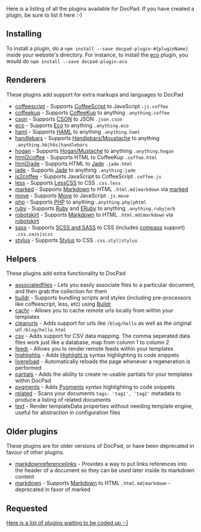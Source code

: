 Here is a listing of all the plugins available for DocPad. If you have created a plugin, be sure to list it here :-)

## Installing

To install a plugin, do a `npm install --save docpad-plugin-#{pluginName}` inside your website's directory. For instance, to install the [eco](http://docpad.org/plugin/eco/) plugin, you would do `npm install --save docpad-plugin-eco`


## Renderers

These plugins add support for extra markups and languages to DocPad

- [coffeescript](http://docpad.org/plugin/coffeescript/) - Supports [CoffeeScript](http://jashkenas.github.com/coffee-script/) to JavaScript `.js.coffee`
- [coffeekup](http://docpad.org/plugin/coffeekup/) - Supports [CoffeeKup](http://coffeekup.org/) to anything `.anything.coffee`
- [cson](http://docpad.org/plugin/cson/) - Supports [CSON](https://github.com/bevry/cson) to JSON `.json.cson`
- [eco](http://docpad.org/plugin/eco/) - Supports [Eco](https://github.com/sstephenson/eco) to anything `.anything.eco`
- [haml](http://docpad.org/plugin/haml/) - Supports [HAML](http://haml-lang.com/) to anything `.anything.haml`
- [handlebars](http://docpad.org/plugin/handlebars/) - Supports [Handlebars/Moustache](http://handlebarsjs.com/) to anything `.anything.hb|hbs|handlebars`
- [hogan](http://docpad.org/plugin/hogan/) - Supports [Hogan/Mustache](http://twitter.github.com/hogan.js/) to anything `.anything.hogan`
- [html2coffee](http://docpad.org/plugin/html2coffee/) - Supports HTML to CoffeeKup `.coffee.html`
- [html2jade](http://docpad.org/plugin/html2jade) - Supports HTML to [Jade](http://jade-lang.com/) `.jade.html`
- [jade](http://docpad.org/plugin/jade/) - Supports [Jade](http://jade-lang.com/) to anything `.anything.jade`
- [js2coffee](http://docpad.org/plugin/js2coffee/) - Supports JavaScript to CoffeeScript `.coffee.js`
- [less](http://docpad.org/plugin/less/) - Supports [LessCSS](http://lesscss.org/) to CSS `.css.less`
- [marked](http://docpad.org/plugin/marked/) - Supports [Markdown](ttp://daringfireball.net/projects/markdown/basics) to HTML `.html.md|markdown` via [marked](https://github.com/chjj/marked)
- [move](http://docpad.org/plugin/move) - Supports [Move](http://movelang.org/) to JavaScript `.js.move`
- [php](http://docpad.org/plugin/php) - Supports [PHP](http://php.net/) to anything `.anything.php|phtml`
- [ruby](http://docpad.org/plugin/ruby) - Supports [Ruby](http://www.ruby-lang.org/) and [ERuby](http://en.wikipedia.org/wiki/ERuby) to anything `.anything.ruby|erb`
- [robotskirt](http://docpad.org/plugin/robotskirt/) - Supports [Markdown](ttp://daringfireball.net/projects/markdown/basics) to HTML `.html.md|markdown` via [robotskirt](https://github.com/benmills/robotskirt)
- [sass](http://docpad.org/plugin/sass/) - Supports [SCSS and SASS](http://sass-lang.com/) to CSS (includes [compass](http://compass-style.org/) support) `.css.sass|scss`
- [stylus](http://docpad.org/plugin/stylus/) - Supports [Stylus](http://learnboost.github.com/stylus/) to CSS `.css.styl|stylus`


## Helpers

These plugins add extra functionality to DocPad

- [associatedfiles](http://docpad.org/plugin/associatedfiles) - Lets you easily associate files to a particular document, and then grab the collection for them
- [buildr](http://docpad.org/plugin/buildr/) - Supports bundling scripts and styles (including pre-processors like coffeescript, less, etc) using [Buildr](https://github.com/balupton/buildr.npm)
- [cachr](http://docpad.org/plugin/cachr/) - Allows you to cache remote urls locally from within your templates
- [cleanurls](http://docpad.org/plugin/cleanurls/) - Adds support for urls like `/blog/hello` as well as the original url `/blog/hello.html`
- [csv](https://github.com/CycoPH/docpad-plugin-csv/) - Adds support for CSV data mapping. The comma seperated data files work just like a database, map from column 1 to column 2
- [feedr](http://docpad.org/plugin/feedr/) - Allows you to render remote feeds within your templates
- [highlightjs](http://docpad.org/plugin/highlightjs/) - Adds [Highlight.js](https://github.com/isagalaev/highlight.js) syntax highlighting to code snippets
- [livereload](http://docpad.org/plugin/livereload) - Automatically reloads the page whenever a regeneration is performed
- [partials](http://docpad.org/plugin/partials/) - Adds the ability to create re-usable partials for your templates within DocPad
- [pygments](http://docpad.org/plugin/pygments/) - Adds [Pygments](http://pygments.org/) syntax highlighting to code snippets
- [related](http://docpad.org/plugin/related/) - Scans your documents `tags: 'tag1', 'tag2'` metadata to produce a listing of related documents
- [text](http://docpad.org/plugin/text/) - Render templateData properties without needing template engine, useful for abstraction in configuration files


## Older plugins

These plugins are for older versions of DocPad, or have been deprecated in favour of other plugins.

- [markdownreferencelinks](https://github.com/Delapouite/docpad-markdownreferencelinks) - Provides a way to put links references into the header of a document so they can be used later inside its markdown content
- [markdown](http://docpad.org/plugin/markdown/) - Supports [Markdown](ttp://daringfireball.net/projects/markdown/basics) to HTML `.html.md|markdown` - deprecated in favor of marked


## Requested

[Here is a list of plugins waiting to be coded up :-)](http://docpad.org/issues?labels=plugin&sort=created&direction=desc&state=open&page=1)